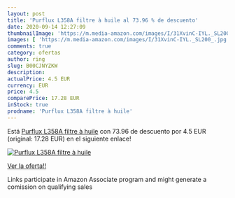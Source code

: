 ```yaml
---
layout: post
title: 'Purflux L358A filtre à huile al 73.96 % de descuento'
date: 2020-09-14 12:27:09
thumbnailImage: 'https://m.media-amazon.com/images/I/31XvinC-IYL._SL200_.jpg'
images: [ 'https://m.media-amazon.com/images/I/31XvinC-IYL._SL200_.jpg' ]
comments: true
category: ofertas
author: ring
slug: B00CJNYZKW
description:
actualPrice: 4.5 EUR
currency: EUR
price: 4.5
comparePrice: 17.28 EUR
inStock: true
prodname: 'Purflux L358A filtre à huile'
---
```


Está [Purflux L358A filtre à huile](https://www.amazon.fr/dp/B00CJNYZKW/?tag=tolees0d-21) con 73.96 de descuento por 4.5 EUR (original: 17.28 EUR) en el siguiente enlace!

[![Purflux L358A filtre à huile](https://m.media-amazon.com/images/I/31XvinC-IYL._SL200_.jpg)](https://www.amazon.fr/dp/B00CJNYZKW/?tag=tolees0d-21)

[Ver la oferta!!](https://www.amazon.fr/dp/B00CJNYZKW/?tag=tolees0d-21)

Links participate in Amazon Associate program and might generate a comission on qualifying sales



